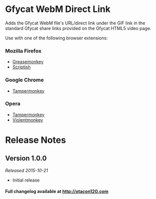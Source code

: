 Gfycat WebM Direct Link
======================================
Adds the Gfycat WebM file's URL/direct link under the GIF link in the standard Gfycat share links provided on the Gfycat HTML5 video page.

Use with one of the following browser extensions:

### Mozilla Firefox ###
*	[Greasemonkey](https://addons.mozilla.org/en-US/firefox/addon/greasemonkey/)
*	[Scriptish](https://addons.mozilla.org/en-US/firefox/addon/scriptish/)

### Google Chrome ###
*	[Tampermonkey](https://chrome.google.com/webstore/detail/tampermonkey/dhdgffkkebhmkfjojejmpbldmpobfkfo)

### Opera ###
*	[Tampermonkey](https://addons.opera.com/extensions/details/tampermonkey-beta/)
*	[Violentmonkey](https://addons.opera.com/extensions/details/violent-monkey/)

Release Notes
=============

Version 1.0.0
-------------
_Released 2015-10-21_

*	Initial release

#### Full changelog available at http://otacon120.com ####
